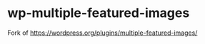 wp-multiple-featured-images
===========================

Fork of https://wordpress.org/plugins/multiple-featured-images/
